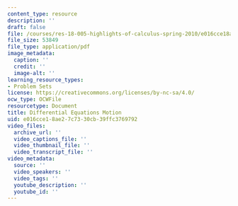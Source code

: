 ```yaml
---
content_type: resource
description: ''
draft: false
file: /courses/res-18-005-highlights-of-calculus-spring-2010/e016cce18ae27c7330cb39ffc3769792_MITRES18_05S10_Differential_Equations_Motion.pdf
file_size: 53849
file_type: application/pdf
image_metadata:
  caption: ''
  credit: ''
  image-alt: ''
learning_resource_types:
- Problem Sets
license: https://creativecommons.org/licenses/by-nc-sa/4.0/
ocw_type: OCWFile
resourcetype: Document
title: Differential Equations Motion
uid: e016cce1-8ae2-7c73-30cb-39ffc3769792
video_files:
  archive_url: ''
  video_captions_file: ''
  video_thumbnail_file: ''
  video_transcript_file: ''
video_metadata:
  source: ''
  video_speakers: ''
  video_tags: ''
  youtube_description: ''
  youtube_id: ''
---
```

